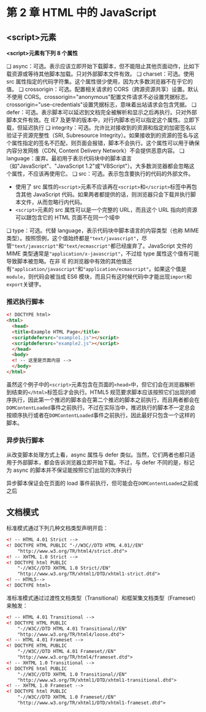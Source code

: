 # 第 2 章 HTML 中的 JavaScript

## \<script>元素

**\<script>元素有下列 8 个属性**

❑ async：可选。表示应该立即开始下载脚本，但不能阻止其他页面动作，比如下载资源或等待其他脚本加载。只对外部脚本文件有效。
❑ charset：可选。使用 src 属性指定的代码字符集。这个属性很少使用，因为大多数浏览器不在乎它的值。
❑ crossorigin：可选。配置相关请求的 CORS（跨源资源共享）设置。默认不使用 CORS。crossorigin="anonymous"配置文件请求不必设置凭据标志。crossorigin="use-credentials"设置凭据标志，意味着出站请求会包含凭据。
❑ defer：可选。表示脚本可以延迟到文档完全被解析和显示之后再执行。只对外部脚本文件有效。在 IE7 及更早的版本中，对行内脚本也可以指定这个属性。立即下载，但延迟执行
❑ integrity：可选。允许比对接收到的资源和指定的加密签名以验证子资源完整性（SRI, Subresource Integrity）。如果接收到的资源的签名与这个属性指定的签名不匹配，则页面会报错，脚本不会执行。这个属性可以用于确保内容分发网络（CDN, Content Delivery Network）不会提供恶意内容。
❑ language：废弃。最初用于表示代码块中的脚本语言（如"JavaScript"、"JavaScript 1.2"或"VBScript"）。大多数浏览器都会忽略这个属性，不应该再使用它。
❑ src：可选。表示包含要执行的代码的外部文件。

- 使用了 src 属性的`<script>`元素不应该再在`<script>`和`</script>`标签中再包含其他 JavaScript 代码。如果两者都提供的话，则浏览器只会下载并执行脚本文件，从而忽略行内代码。
- `<script>`元素的 src 属性可以是一个完整的 URL，而且这个 URL 指向的资源可以跟包含它的 HTML 页面不在同一个域中

❑ type：可选。代替 language，表示代码块中脚本语言的内容类型（也称 MIME 类型）。按照惯例，这个值始终都是`"text/javascript"`，尽管`"text/javascript"`和`"text/ecmascript"`都已经废弃了。JavaScript 文件的 MIME 类型通常是`"application/x-javascript"`，不过给 type 属性这个值有可能导致脚本被忽略。在非 IE 的浏览器中有效的其他值还有`"application/javascript"`和`"application/ecmascript"`。如果这个值是`module`，则代码会被当成 ES6 模块，而且只有这时候代码中才能出现`import`和`export`关键字。

### 推迟执行脚本

```html
<! DOCTYPE html>
<html>
  <head>
  <title>Example HTML Page</title>
  <scriptdefersrc="example1.js"></script>
  <scriptdefersrc="example2.js"></script>
  </head>
  <body>
  <! -- 这里是页面内容 -->
  </body>
</html>
```

虽然这个例子中的`<script>`元素包含在页面的`<head>`中，但它们会在浏览器解析到结束的`</html>`标签后才会执行。HTML5 规范要求脚本应该按照它们出现的顺序执行，因此第一个推迟的脚本会在第二个推迟的脚本之前执行，而且两者都会在`DOMContentLoaded`事件之前执行。不过在实际当中，推迟执行的脚本不一定总会按顺序执行或者在`DOMContentLoaded`事件之前执行，因此最好只包含一个这样的脚本。

### 异步执行脚本

从改变脚本处理方式上看，async 属性与 defer 类似。当然，它们两者也都只适用于外部脚本，都会告诉浏览器立即开始下载。不过，与 defer 不同的是，标记为 async 的脚本并不保证能按照它们出现的次序执行

异步脚本保证会在页面的 load 事件前执行，但可能会在`DOMContentLoaded`之前或之后

## 文档模式

标准模式通过下列几种文档类型声明开启：

```html
<! -- HTML 4.01 Strict -->
<! DOCTYPE HTML PUBLIC "-//W3C//DTD HTML 4.01//EN"
    "http://www.w3.org/TR/html4/strict.dtd">
<! -- XHTML 1.0 Strict -->
<! DOCTYPE html PUBLIC
    "-//W3C//DTD XHTML 1.0 Strict//EN"
    "http://www.w3.org/TR/xhtml1/DTD/xhtml1-strict.dtd">
<! -- HTML5-->
<! DOCTYPE html>
```

准标准模式通过过渡性文档类型（Transitional）和框架集文档类型（Frameset）来触发：

```html
<! -- HTML 4.01 Transitional -->
<! DOCTYPE HTML PUBLIC
    "-//W3C//DTD HTML 4.01 Transitional//EN"
    "http://www.w3.org/TR/html4/loose.dtd">
<! -- HTML 4.01 Frameset -->
<! DOCTYPE HTML PUBLIC
    "-//W3C//DTD HTML 4.01 Frameset//EN"
    "http://www.w3.org/TR/html4/frameset.dtd">
<! -- XHTML 1.0 Transitional -->
<! DOCTYPE html PUBLIC
    "-//W3C//DTD XHTML 1.0 Transitional//EN"
    "http://www.w3.org/TR/xhtml1/DTD/xhtml1-transitional.dtd">
<! -- XHTML 1.0 Frameset -->
<! DOCTYPE html PUBLIC
    "-//W3C//DTD XHTML 1.0 Frameset//EN"
    "http://www.w3.org/TR/xhtml1/DTD/xhtml1-frameset.dtd">
```
